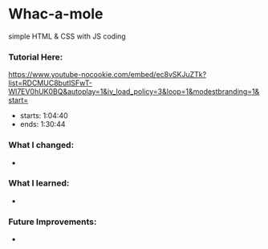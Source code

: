 # Whac-a-mole
simple HTML & CSS with JS coding

### Tutorial Here:
https://www.youtube-nocookie.com/embed/ec8vSKJuZTk?list=RDCMUC8butISFwT-Wl7EV0hUK0BQ&autoplay=1&iv_load_policy=3&loop=1&modestbranding=1&start=
* starts: 1:04:40
* ends: 1:30:44

### What I changed:
* 

### What I learned:
* 

### Future Improvements:
* 